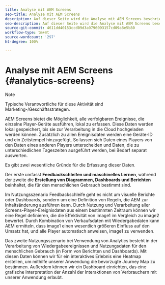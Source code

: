 ```yaml
---
title: Analyse mit AEM Screens
seo-title: Analyse mit AEM Screens
description: Auf dieser Seite wird die Analyse mit AEM Screens beschrieben.
seo-description: Auf dieser Seite wird die Analyse mit AEM Screens beschrieben.
source-git-commit: 4611dd40153ccd09d3a0796093157cd09a8e5b80
workflow-type: tm+mt
source-wordcount: '297'
ht-degree: 100%

---
```



# Analyse mit AEM Screens {#analytics-screens}

>[!NOTE]
>
>Typische Verantwortliche für diese Aktivität sind Marketing-/Geschäftsstrategen.

AEM Screens bietet die Möglichkeit, alle verfolgbaren Ereignisse, die einzelne Player-Geräte ausführen, lokal zu erfassen. Diese Daten werden lokal gespeichert, bis sie zur Verarbeitung in die Cloud hochgeladen werden können. Zusätzlich zu allen Ereignisdaten werden eine Geräte-ID und ein Zeitstempel hinzugefügt. So lassen sich Daten eines Players von den Daten eines anderen Players unterscheiden und Daten, die zu unterschiedlichen Tageszeiten ausgeführt werden, bei Bedarf separat auswerten.

Es gibt zwei wesentliche Gründe für die Erfassung dieser Daten.

Der erste umfasst **Feedbackschleifen und maschinelles Lernen**, während der zweite die **Erstellung von Diagrammen, Dashboards und Berichten** beinhaltet, die für den menschlichen Gebrauch bestimmt sind.

Im Nutzungsszenario Feedbackschleife geht es nicht um visuelle Berichte oder Dashboards, sondern um eine Definition von Regeln, die AEM zur Inhaltsänderung ausführen kann. Durch Nutzung und Verarbeitung aller Screens-Player-Ereignisdaten aus einem bestimmten Zeitraum können wir eine Regel definieren, die die Effektivität von image1 im Vergleich zu image2 bewertet. Durch Kombination von Verkaufsdaten mit Wiedergabedaten kann AEM ermitteln, dass image1 einen wesentlich größeren Einfluss auf den Umsatz hat, und alle Player automatisch anweisen, image1 zu verwenden.

Das zweite Nutzungsszenario bei Verwendung von Analytics besteht in der Verarbeitung von Wiedergabeereignissen und Nutzungsdaten für den menschlichen Gebrauch (in Form von Berichten und Dashboards).
Mit diesen Daten können wir für ein interaktives Erlebnis eine Heatmap erstellen, um mithilfe unserer Anwendung die bevorzugte Journey Map zu bestimmen. Außerdem können wir ein Dashboard einrichten, das eine grafische Interpretation der Anzahl der Interaktionen von Verbrauchern mit unserer Anwendung erlaubt.

